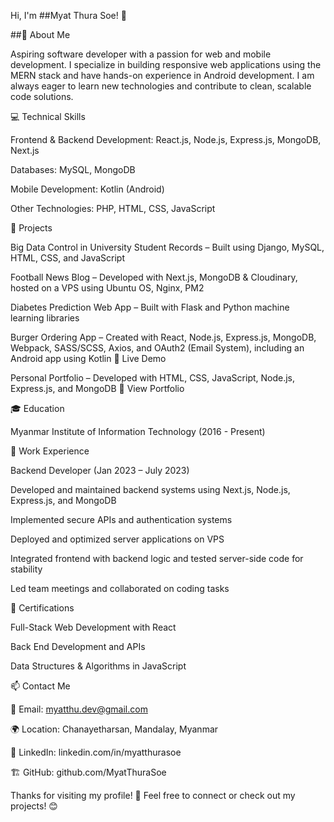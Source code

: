 Hi, I'm ##Myat Thura Soe! 👋

##🚀 About Me

Aspiring software developer with a passion for web and mobile development. I specialize in building responsive web applications using the MERN stack and have hands-on experience in Android development. I am always eager to learn new technologies and contribute to clean, scalable code solutions.

💻 Technical Skills

Frontend & Backend Development: React.js, Node.js, Express.js, MongoDB, Next.js

Databases: MySQL, MongoDB

Mobile Development: Kotlin (Android)

Other Technologies: PHP, HTML, CSS, JavaScript

📂 Projects

Big Data Control in University Student Records – Built using Django, MySQL, HTML, CSS, and JavaScript

Football News Blog – Developed with Next.js, MongoDB & Cloudinary, hosted on a VPS using Ubuntu OS, Nginx, PM2

Diabetes Prediction Web App – Built with Flask and Python machine learning libraries

Burger Ordering App – Created with React, Node.js, Express.js, MongoDB, Webpack, SASS/SCSS, Axios, and OAuth2 (Email System), including an Android app using Kotlin 🔗 Live Demo

Personal Portfolio – Developed with HTML, CSS, JavaScript, Node.js, Express.js, and MongoDB 🔗 View Portfolio

🎓 Education

Myanmar Institute of Information Technology (2016 - Present)

🏢 Work Experience

Backend Developer (Jan 2023 – July 2023)

Developed and maintained backend systems using Next.js, Node.js, Express.js, and MongoDB

Implemented secure APIs and authentication systems

Deployed and optimized server applications on VPS

Integrated frontend with backend logic and tested server-side code for stability

Led team meetings and collaborated on coding tasks

📜 Certifications

Full-Stack Web Development with React

Back End Development and APIs

Data Structures & Algorithms in JavaScript

📫 Contact Me

📧 Email: myatthu.dev@gmail.com

🌍 Location: Chanayetharsan, Mandalay, Myanmar

💼 LinkedIn: linkedin.com/in/myatthurasoe

🏗️ GitHub: github.com/MyatThuraSoe

Thanks for visiting my profile! 🚀 Feel free to connect or check out my projects! 😊

